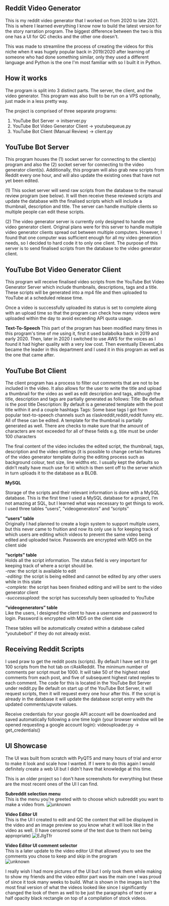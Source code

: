 ## Reddit Video Generator

This is my reddit video generator that I worked on from 2020 to late 2021. This is where I learned everything I know now to build the latest version for the story narration program. The biggest difference between the two is this one has a UI for QC checks and the other one doesn't.

This was made to streamline the process of creating the videos for this niche when it was hugely popular back in 2019/2020 after learning of someone who had done something similar, only they used a different language and Python is the one I'm most familiar with so I built it in Python.

## How it works

The program is split into 3 distinct parts. The server, the client, and the video generator. This program was also built to be run on a VPS optionally, just made in a less pretty way.

The project is comprised of three separate programs:

1.  YouTube Bot Server -> initserver.py
2.	YouTube Bot Video Generator Client -> youtubequeue.py
3.	YouTube Bot Client (Manual Review) -> client.py

<h2>YouTube Bot Server</h2>

This program houses the (1) socket server for connecting to the client(s) program and also the (2) socket server for connecting to the video generator client(s). Additionally, this program will also grab new scripts from Reddit every one hour, and will also update the existing ones that have not yet been edited.

(1)	This socket server will send raw scripts from the database to the manual review program (see below). It will then receive these reviewed scripts and update the database with the finalised scripts which will include a thumbnail, description and title. The server can handle multiple clients so multiple people can edit these scripts.

(2)	The video generator server is currently only designed to handle one video generator client. Original plans were for this server to handle multiple video generator clients spread out between multiple computers. However, I found that one computer was sufficient enough for all my video generation needs, so I decided to hard code it to only one client. The purpose of this server is to send finalised scripts from the database to the video generator client.

<h2>YouTube Bot Video Generator Client</h2>

This program will receive finalised video scripts from the YouTube Bot Video Generator Server which include thumbnails, descriptions, tags and a title. These scripts will be generated into a mp4 file and then uploaded to YouTube at a scheduled release time.

Once a video is successfully uploaded its status is set to complete along with an upload time so that the program can check how many videos were uploaded within the day to avoid exceeding API quota usage. 

**Text-To-Speech**
This part of the program has been modified many times in this program's time of me using it, first it used balabolka back in 2019 and early 2020. Then, later in 2020 I switched to use AWS for the voices as I found it had higher quality with a very low cost. Then eventually ElevenLabs became the leader in this department and I used it in this program as well as the one that came after.

<h2>YouTube Bot Client</h2>

The client program has a process to filter out comments that are not to be included in the video. It also allows for the user to write the title and upload a thumbnail for the video as well as edit description and tags, although the title, description and tags are partially generated as follows:
Title: Be default is the post title
Description: By default is a generated template with the post title within it and a couple hashtags
Tags: Some base tags I got from popular text-to-speech channels such as r/askreddit,reddit,reddit funny etc.
All of these can be edited. A template for the thumbnail is partially generated as well. There are checks to make sure that the amount of characters are not exceeded for all of these fields e.g. title must be under 100 characters

The final content of the video includes the edited script, the thumbnail, tags, description and the video settings (it is possible to change certain features of the video generator template during the editing process such as background colour, text size, line widths etc. I usually kept the defaults so didn’t really have much use for it) which is then sent off to the server which in turn uploads it to the database as a BLOB.

**MySQL**

Storage of the scripts and their relevant information is done with a MySQL database. This is the first time I used a MySQL database for a project, I’m not amazing at SQL, but I learned what was necessary to get things to work. I used three tables “users”, “videogenerators” and “scripts”<br>

**“users” table**<br>
Originally I had planned to create a login system to support multiple users, but this never came to fruition and now its only use is for keeping track of which users are editing which videos to prevent the same video being edited and uploaded twice. Passwords are encrypted with MD5 on the client side

**“scripts” table**<br>
Holds all the script information. The status field is very important for keeping track of where a script should be.
<br>*-raw:* the script is available to edit
<br>*-editing:* the script is being edited and cannot be edited by any other users while in this state
<br>*-complete:* the script has been finished editing and will be sent to the video generator client 
<br>*-successupload:* the script has successfully been uploaded to YouTube

**“videogenerators” table**<br>
Like the users, I designed the client to have a username and password to login. Password is encrypted with MD5 on the client side

These tables will be automatically created within a database called “youtubebot” if they do not already exist.

<h2>Receiving Reddit Scripts</h2>
I used praw to get the reddit posts (scripts). By default I have set it to get 100 scripts from the hot tab on r/AskReddit. The minimum number of comments per script must be 1000. It will take 50 of the highest rated comments from each post, and five of subsequent highest rated replies to each comment. The code for this is located in the YouTube Bot Server under reddit.py
Be default on start up of the YouTube Bot Server, it will request scripts, then it will request every one hour after this. If the script is already in the database it will update the database script entry with the updated comments/upvote values.


Receive credentials for your google API account will be downloaded and saved automatically following a one time login (your browser window will be opened requesting a google account login): videouploader.py -> get_credentials()

## UI Showcase

The UI was built from scratch with PyQT5 and many hours of trial and error to make it look and scale how I wanted. If I were to do this again I would definitely create a web UI but I didn't have that knowledge at this time.

This is an older project so I don't have screenshots for everything but these are the most recent ones of the UI I can find.

**Subreddit selection menu**<br>
This is the menu you're greeted with to choose which subreddit you want to make a video from.
![unknown](https://github.com/user-attachments/assets/b54d8bec-bcbb-4133-b573-3a7ccb45f2c8)

**Video Editor UI**<br>
This is the UI I created to edit and QC the content that will be displayed in the video and an image preview so you know what it will look like in the video as well. (I have censored some of the text due to them not being appropriate)
![EJIgTfr](https://github.com/user-attachments/assets/4f0137b3-6fc8-4af9-8fcf-03525d6ae3bd)

**Video Editor UI comment selector**<br>
This is a later update to the video editor UI that allowed you to see the comments you chose to keep and skip in the program<br>
![unknown](https://github.com/user-attachments/assets/1c5612fa-d45c-4ac2-8ca0-40a3a89c8051)<br>

I really wish I had more pictures of the UI but I only took them while making to show my friends and the video editor part was the main one I was proud of since it took many weeks to build. What is shown in the images isn't the most final version of what the videos looked like since I significantly changed the look of them as well to be just the paragraphs of text over a half opacity black rectangle on top of a compilation of stock videos.

